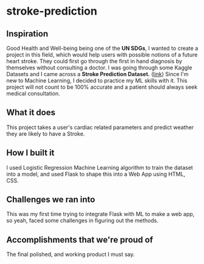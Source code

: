 # stroke-prediction

## Inspiration

Good Health and Well-being being one of the **UN SDGs**, I wanted to create a project in this field, which would help users with possible notions of a future heart stroke. They could first go through the first in hand diagnosis by themselves without consulting a doctor. I was going through some Kaggle Datasets and I came across a **Stroke Prediction Dataset.** ([link](https://www.kaggle.com/code/pranavdhawan/stroke-prediction-model-lr/data)) Since I'm new to Machine Learning, I decided to practice my ML skills with it. 
This project will not count to be 100% accurate and a patient should always seek medical consultation.

## What it does

This project takes a user's cardiac related parameters and predict weather they are likely to have a Stroke.

## How I built it

I used Logistic Regression Machine Learning algorithm to train the dataset into a model, and used Flask to shape this into a Web App using HTML, CSS.

## Challenges we ran into

This was my first time trying to integrate Flask with ML to make a web app, so yeah, faced some challenges in figuring out the methods.

## Accomplishments that we're proud of

The final polished, and working product I must say.
